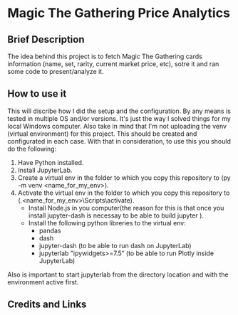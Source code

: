 # Magic The Gathering Price Analytics

## Brief Description

The idea behind this project is to fetch Magic The Gathering cards information (name, set, rarity, current market price, etc), sotre it and ran some code to present/analyze it.

## How to use it

This will discribe how I did the setup and the configuration. By any means is tested in multiple OS and/or versions. It's just the way I solved things for my local Windows computer. Also take in mind that I'm not uploading the venv (virtual environment) for this project. This should be created and configurated in each case.
With that in consideration, to use this you should do the following:

1. Have Python installed.
2. Install JupyterLab.
3. Create a virtual env in the folder to which you copy this repository to (py -m venv <name_for_my_env>).
4. Activate the virtual env in the folder to which you copy this repository to (.\<name_for_my_env>\Scripts\activate).
	* Install Node.js in you computer(the reason for this is that once you install jupyter-dash is necessay to be able to build jupyter <it needs to in order to make full ussage of the library>).
	* Install the following python libreries to the virtual env:
		* pandas
		* dash
		* jupyter-dash (to be able to run dash on JupyterLab)
		* jupyterlab "ipywidgets>=7.5” (to be able to run Plotly inside JupyterLab)

Also is important to start jupyterlab from the directory location and with the environment active first.

## Credits and Links



	